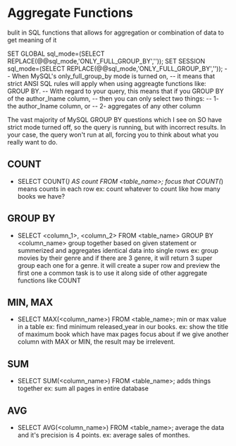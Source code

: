 # Aggregate Functions
bulit in SQL functions that allows for aggregation or combination
of data to get meaning of it

SET GLOBAL sql_mode=(SELECT REPLACE(@@sql_mode,'ONLY_FULL_GROUP_BY',''));
SET SESSION sql_mode=(SELECT REPLACE(@@sql_mode,'ONLY_FULL_GROUP_BY',''));
-- When MySQL's only_full_group_by mode is turned on, 
-- it means that strict ANSI SQL rules will apply when using aggreagte functions like: GROUP BY. 
-- With regard to your query, this means that if you GROUP BY of the author_lname column, 
-- then you can only select two things:
-- 1- the author_lname column, or
-- 2- aggregates of any other column

The vast majority of MySQL GROUP BY questions which I see on SO have strict mode turned off, 
so the query is running, but with incorrect results. In your case, 
the query won't run at all, forcing you to think about what you really want to do.

## COUNT
- SELECT COUNT(*) AS count FROM <table_name>;
focus that COUNT(*) means counts in each row 
ex: count whatever to count like how many books we have?

## GROUP BY
- SELECT <column_1>, <column_2> FROM <table_name> GROUP BY <column_name>
group together based on given statement or summerized and aggregates identical data into single rows
ex: group movies by their genre and if there are 3 genre, it will return 3 super group each one for a genre.
it will create a super row and preview the first one
a common task is to use it along side of other aggregate functions like COUNT

## MIN, MAX
- SELECT MAX(<column_name>) FROM <table_name>;
min or max value in a table
ex: find minimum released_year in our books.
ex: show the title of maximum book which have max pages
focus about if we give another column with MAX or MIN, the result may be irrelevent.

## SUM
- SELECT SUM(<column_name>) FROM <table_name>;
adds things together 
ex: sum all pages in entire database

## AVG
- SELECT AVG(<column_name>) FROM <table_name>;
average the data and it's precision is 4 points.
ex: average sales of monthes.
